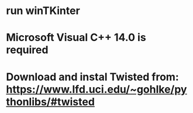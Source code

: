 # run winTKinter

# Microsoft Visual C++ 14.0 is required

# Download and instal Twisted from: https://www.lfd.uci.edu/~gohlke/pythonlibs/#twisted
